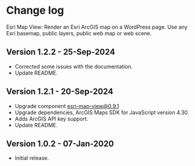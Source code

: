 # Change log

Esri Map View: Render an Esri ArcGIS map on a WordPress page. Use any Esri basemap, public layers, public web map or web scene.

## Version 1.2.2 - 25-Sep-2024

* Corrected some issues with the documentation.
* Update README.

## Version 1.2.1 - 20-Sep-2024

* Upgrade component esri-map-view@0.9.1
* Upgrade dependencies, ArcGIS Maps SDK for JavaScript version 4.30.
* Adds ArcGIS API key support.
* Update README.

## Version 1.0.2 - 07-Jan-2020

* Initial release.

